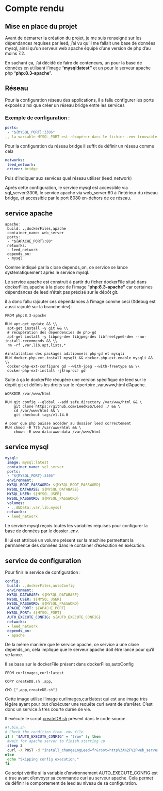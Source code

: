# Compte rendu

## Mise en place du projet

Avant de démarrer la création du projet, je me suis renseigné sur les dépendances requises par leed, j’ai vu qu’il me fallait une base de données mysql, ainsi qu’un serveur web apache équipé d’une version de php d’au moins 7.2.

En sachant ça, j’ai décidé de faire de conteneurs, un pour la base de données en utilisant l’image “**mysql:latest”** et un pour le serveur apache php “**php:8.3-apache**”.

## Réseau

Pour la configuration réseau des applications, il a fallu configurer les ports exposés ainsi que créer un réseau bridge entre les services

### Exemple de configuration :

```yaml
ports:
 - "${MYSQL_PORT}:3306"
,, la variable MYSQL_PORT est récupérer dans le fichier .env trouvable à la racine, il représente le port exposé

```

Pour la configuration du réseau bridge il suffit de définir un réseau comme cela

```yaml
networks:
 leed_network:
 driver: bridge

```

Puis d’indiquer aux services quel réseau utiliser (leed_network)

Après cette configuration, le service mysql est accessible via sql_server:3306, le service apache via web_server:80 à l’intérieur du réseau bridge, et accessible par le port 8080 en-dehors de ce réseau.

## service apache

```tsx
apache:
 build: .,dockerFiles,apache
 container_name: web_server
 ports:
 - "${APACHE_PORT}:80"
 networks:
 - leed_network
 depends_on:
 - mysql

```

Comme indiqué par la close depends_on, ce service se lance systématiquement après le service mysql.

Le service apache est construit à partir du ficher dockerFile situé dans dockerFiles,apache à la place de l’image “**php:8.3-apache”** car certaines dépendances de leed n’était pas précisé sur le dépôt git.

il a donc fallu rajouter ces dépendances à l’image comme ceci (Xdebug est aussi rajouté sur la branche dev):

```docker
FROM php:8.3-apache

RUN apt-get update && \\
 apt-get install -y git && \\
 # récupération des dépendencies de php-gd
 apt-get install -y libpng-dev libjpeg-dev libfreetype6-dev --no-install-recommends && \\
 rm -rf ,var,lib,apt,lists,*

#installation des packages aditionnels php-gd et mysqli
RUN docker-php-ext-install mysqli && docker-php-ext-enable mysqli && \\
 docker-php-ext-configure gd --with-jpeg --with-freetype && \\
 docker-php-ext-install -j$(nproc) gd

```

Suite à ça le dockerFile récupère une version spécifique de leed sur le dépôt git et définis les droits sur le répertoire ,var,www,html d’Apache.

```docker
WORKDIR /var/www/html

RUN git config --global --add safe.directory /var/www/html && \
    git clone https://github.com/LeedRSS/Leed ./ && \
    cd /var/www/html && \
    git checkout tags/v1.14.0

# pour que php puisse accèder au dossier leed correctement
RUN chmod -R 775 /var/www/html && \
    chown -R www-data:www-data /var/www/html
```

## service mysql

```yaml
mysql:
 image: mysql:latest
 container_name: sql_server
 ports:
 - "${MYSQL_PORT}:3306"
 environment:
 MYSQL_ROOT_PASSWORD: ${MYSQL_ROOT_PASSWORD}
 MYSQL_DATABASE: ${MYSQL_DATABASE}
 MYSQL_USER: ${MYSQL_USER}
 MYSQL_PASSWORD: ${MYSQL_PASSWORD}
 volumes:
 - .,dbData:,var,lib,mysql
 networks:
 - leed_network

```

Le service mysql reçois toutes les variables requises pour configurer la base de données par le dossier .env.

Il lui est attribué un volume présent sur la machine permettant la permanence des données dans le container d’exécution en exécution.

## service de configuration

Pour finir le service de configuration :

```yaml
config:
 build: .,dockerFiles,autoConfig
 environment:
 MYSQL_DATABASE: ${MYSQL_DATABASE}
 MYSQL_USER: ${MYSQL_USER}
 MYSQL_PASSWORD: ${MYSQL_PASSWORD}
 APACHE_PORT: ${APACHE_PORT}
 MYSQL_PORT: ${MYSQL_PORT}
 AUTO_EXECUTE_CONFIG: ${AUTO_EXECUTE_CONFIG}
 networks:
 - leed_network
 depends_on:
 - apache

```

De la même manière que le service apache, ce service a une close depends_on, cela implique que le serveur apache doit être lancé pour qu’il se lance.

Il se base sur le dockerFile présent dans dockerFiles,autoConfig

```docker
FROM curlimages,curl:latest

COPY createDB.sh ,app,

CMD [",app,createDB.sh"]

```

Cette image utilise l’image curlimages,curl:latest qui est une image très légère ayant pour but d’exécuter une requête curl avant de s’arrêter. C’est donc un service à très courte durée de vie.

Il exécute le script [createDB.sh](http://,,createdb.sh/) présent dans le code source.

```bash
#!,bin,sh
# Check the condition from .env file
if [ "$AUTO_EXECUTE_CONFIG" = "true" ]; then
 #wait for apache server to finish starting up
 sleep 3
 curl -X POST -d "install_changeLngLeed=fr&root=http%3A%2F%2Fweb_server%3A80&mysqlHost=sql_server%3A$MYSQL_PORT&mysqlLogin=$MYSQL_USER&mysqlMdp=$MYSQL_PASSWORD&mysqlBase=$MYSQL_DATABASE&mysqlPrefix=leed__&login=admin&password=admin∈stallButton=" "http:,,web_server:80,install.php"
else
 echo "Skipping config execution."
fi

```

Ce script vérifie si la variable d’environnement AUTO_EXECUTE_CONFIG est à true avant d’envoyer sa commande curl au serveur apache. Cela permet de définir le comportement de leed au niveau de sa configuration.
